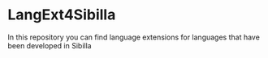 # LangExt4Sibilla
In this repository you can find language extensions for languages that have been developed in Sibilla
